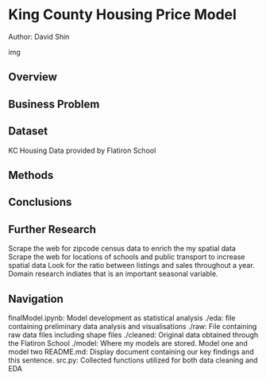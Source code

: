 # King County Housing Price Model

Author: David Shin

img

## Overview


## Business Problem


## Dataset
KC Housing Data provided by Flatiron School

## Methods


## Conclusions


## Further Research
Scrape the web for zipcode census data to enrich the my spatial data
Scrape the web for locations of schools and public transport to increase spatial data
Look for the ratio between listings and sales throughout a year. Domain research indiates that is an important seasonal variable.

## Navigation
finalModel.ipynb: Model development as statistical analysis
./eda: file containing preliminary data analysis and visualisations
./raw: File containing raw data files including shape files
./cleaned: Original data obtained through the Flatiron School
./model: Where my models are stored. Model one and model two
README.md: Display document containing our key findings and this sentence.
src.py: Collected functions utilized for both data cleaning and EDA